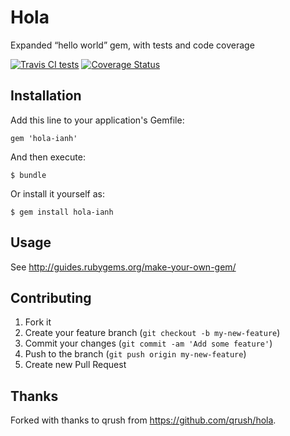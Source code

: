 # Hola

Expanded “hello world” gem, with tests and code coverage

[![Travis CI tests](https://travis-ci.org/ianheggie/hola-ianh.png)](https://travis-ci.org/ianheggie/hola-ianh)
[![Coverage Status](https://coveralls.io/repos/ianheggie/hola-ianh/badge.png)](https://coveralls.io/r/ianheggie/hola-ianh)

## Installation

Add this line to your application's Gemfile:

    gem 'hola-ianh'

And then execute:

    $ bundle

Or install it yourself as:

    $ gem install hola-ianh

## Usage

See http://guides.rubygems.org/make-your-own-gem/

## Contributing

1. Fork it
2. Create your feature branch (`git checkout -b my-new-feature`)
3. Commit your changes (`git commit -am 'Add some feature'`)
4. Push to the branch (`git push origin my-new-feature`)
5. Create new Pull Request

## Thanks

Forked with thanks to qrush from https://github.com/qrush/hola.
